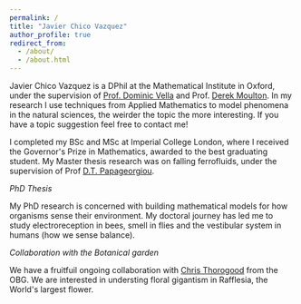 ```yaml
---
permalink: /
title: "Javier Chico Vazquez"
author_profile: true
redirect_from: 
  - /about/
  - /about.html
---
```


Javier Chico Vazquez is a DPhil at the Mathematical Institute in Oxford, under the supervision of [Prof. Dominic Vella](https://people.maths.ox.ac.uk/vella/) and Prof. [Derek Moulton](https://people.maths.ox.ac.uk/moulton/). In my research I use techniques from Applied Mathematics to model phenomena in the natural sciences, the weirder the topic the more interesting. If you have a topic suggestion feel free to contact me!

I completed my BSc and MSc at Imperial College London, where I received the Governor's Prize in Mathematics, awarded to the best graduating student. My Master thesis research was on falling ferrofluids, under the supervision of Prof [D.T. Papageorgiou](https://www.imperial.ac.uk/people/d.papageorgiou). 

*PhD Thesis*

My PhD research is concerned with building mathematical models for how organisms sense their environment. My doctoral journey has led me to study electroreception in bees, smell in flies and the vestibular system in humans (how we sense balance). 

*Collaboration with the Botanical garden*

We have a fruitfuil ongoing collaboration with [Chris Thorogood](https://www.obga.ox.ac.uk/people/chris-thorogood) from the OBG. We are interested in understing floral gigantism in Rafflesia, the World's largest flower. 

